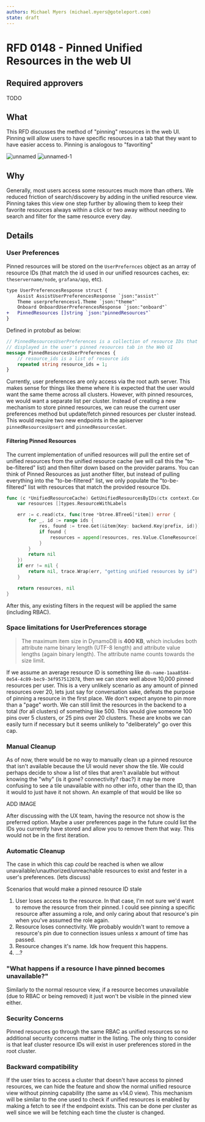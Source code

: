 ```yaml
---
authors: Michael Myers (michael.myers@goteleport.com)
state: draft
---
```


# RFD 0148 - Pinned Unified Resources in the web UI

## Required approvers

TODO

## What

This RFD discusses the method of "pinning" resources in the web UI. Pinning will allow users to have 
specific resources in a tab that they want to have easier access to. Pinning is analogous to "favoriting"

![unnamed](https://github.com/gravitational/teleport/assets/5201977/affe68b9-323f-4aa0-948c-9d8fb53f8c01)
![unnamed-1](https://github.com/gravitational/teleport/assets/5201977/1f9c5915-4cde-478c-b788-cd49b04edcd3)




## Why

Generally, most users access some resources much more than others. We reduced friction of search/discovery by
adding in the unified resource view. Pinning takes this view one step further by allowing them to keep their
favorite resources always within a click or two away without needing to search and filter for the same resource
every day. 

## Details

### User Preferences

Pinned resources will be stored on the `UserPrefernces` object as an array of resource IDs (that match the id used in our unified resources caches, ex: `theservername/node`, `grafana/app`, etc). 


```diff
type UserPreferencesResponse struct {
	Assist AssistUserPreferencesResponse `json:"assist"`
	Theme userpreferencesv1.Theme `json:"theme"`
	Onboard OnboardUserPreferencesResponse `json:"onboard"`
+   PinnedResources []string `json:"pinnedResources"`
}
```

Defined in protobuf as below:
```protobuf
// PinnedResourcesUserPreferences is a collection of resource IDs that will be
// displayed in the user's pinned resources tab in the Web UI
message PinnedResourcesUserPreferences {
	// resource_ids is a list of resource ids
	repeated string resource_ids = 1;
}
```
Currently, user preferences are only access via the root auth server. This makes sense for things like theme where
it is expected that the user would want the same theme across all clusters. However, with pinned resources,
we would want a separate list per cluster. Instead of creating a new mechanism to store pinned resources, we can
reuse the current user preferences method but update/fetch pinned resources per cluster instead. This would require two 
new endpoints in the apiserver `pinnedResourcesUpsert` and `pinnedResourcesGet`. 

#### Filtering Pinned Resources

The current implementation of unified resources will pull the entire set of unified resources from the unified resource cache (we will call this the "to-be-filtered" list) and then filter down based on the provider params. You can think of Pinned Resources as just another filter, but instead of pulling everything into the "to-be-filtered" list, we only populate the "to-be-filtered" list with resources that match the provided resource IDs.

```go
func (c *UnifiedResourceCache) GetUnifiedResourcesByIDs(ctx context.Context, ids []string) ([]types.ResourceWithLabels, error) {
	var resources []types.ResourceWithLabels

	err := c.read(ctx, func(tree *btree.BTreeG[*item]) error {
		for _, id := range ids {
			res, found := tree.Get(&item{Key: backend.Key(prefix, id)})
			if found {
				resources = append(resources, res.Value.CloneResource())
			}
		}
		return nil
	})
	if err != nil {
		return nil, trace.Wrap(err, "getting unified resources by id")
	}

	return resources, nil
}
```
After this, any existing filters in the request will be applied the same (including RBAC).  

### Space limitations for UserPreferences storage
> The maximum item size in DynamoDB is **400 KB**, which includes both attribute name binary length (UTF-8 length) and attribute value lengths (again binary length). The attribute name counts towards the size limit.

If we assume an average resource ID is something like `db-name-1aaa8584-0e54-4c89-bec9-34f957512078`, then we can
store well above 10,000 pinned resources per user. This is a very unlikely scenario as any amount of pinned resources over 20, lets just say for conversation sake, defeats the purpose of pinning a resource in the first place. We don't expect anyone to pin more than a "page" worth. We can still limit the resources in the backend to a total (for all clusters) of something like 500. This would give someone 100 pins over 5 clusters, or 25 pins over 20 clusters. These are knobs we can easily turn if necessary but it seems unlikely to "deliberately" go over this cap.

### Manual Cleanup
As of now, there would be no way to manually clean up a pinned resource that isn't available because the UI would never show the tile. We could perhaps decide to show a list of tiles that aren't available but without knowing the "why" (is it gone? connectivity? rbac?) it may be more confusing to see a tile unavailable with no other info, other than the ID, than it would to just have it not shown. An example of that would be like so

ADD IMAGE

After discussing with the UX team, having the resource not show is the preferred option. Maybe a user preferences page in the future
could list the IDs you currently have stored and allow you to remove them that way. This would not be in the first iteration.

### Automatic Cleanup
The case in which this cap _could_ be reached is when we allow unavailable/unauthorized/unreachable resources to exist and fester in a user's preferences. (lets discuss)

Scenarios that would make a pinned resource ID stale
1. User loses access to the resource. In that case, I'm not sure we'd want to remove the resource from their pinned. I could see 
pinning a specific resource after assuming a role, and only caring about that resource's pin when you've assumed the role again.
2. Resource loses connectivity. We probably wouldn't want to remove a resource's pin due to connection issues unless x amount of time
has passed. 
3. Resource changes it's name. Idk how frequent this happens.
4. ...?

### "What happens if a resource I have pinned becomes unavailable?"
Similarly to the normal resource view, if a resource becomes unavailable (due to RBAC or being removed) it just won't be visible in the pinned view either. 


### Security Concerns
Pinned resources go through the same RBAC as unified resources so no additional security concerns matter in the listing. 
The only thing to consider is that leaf cluster resource IDs will exist in user preferences stored in the root cluster.

### Backward compatibility
If the user tries to access a cluster that doesn't have access to pinned resources, we can hide the feature and show 
the normal unified resource view without pinning capability (the same as v14.0 view). This mechanism will be similar
to the one used to check if unified resources is enabled by making a fetch to see if the endpoint exists. This can be
done per cluster as well since we will be fetching each time the cluster is changed.
